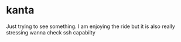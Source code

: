 # kanta

Just trying to see something.
I am enjoying the ride but it is also really stressing
wanna check ssh capabilty
